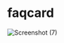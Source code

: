 # faqcard
![Screenshot (7)](https://user-images.githubusercontent.com/102635246/162329319-f7ed55f3-0ac0-4186-bcee-e4e424e4188b.png)
